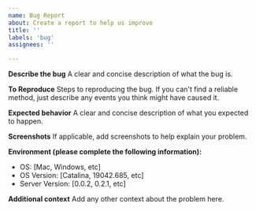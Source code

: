 ```yaml
---
name: Bug Report
about: Create a report to help us improve
title: ''
labels: 'bug'
assignees: ''

---
```


**Describe the bug**
A clear and concise description of what the bug is.

**To Reproduce**
Steps to reproducing the bug.
If you can't find a reliable method, just describe any events you think might have caused it.

**Expected behavior**
A clear and concise description of what you expected to happen.

**Screenshots**
If applicable, add screenshots to help explain your problem.

**Environment (please complete the following information):**
 - OS: [Mac, Windows, etc]
 - OS Version: [Catalina, 19042.685, etc]
 - Server Version: [0.0.2, 0.2.1, etc]

**Additional context**
Add any other context about the problem here.
